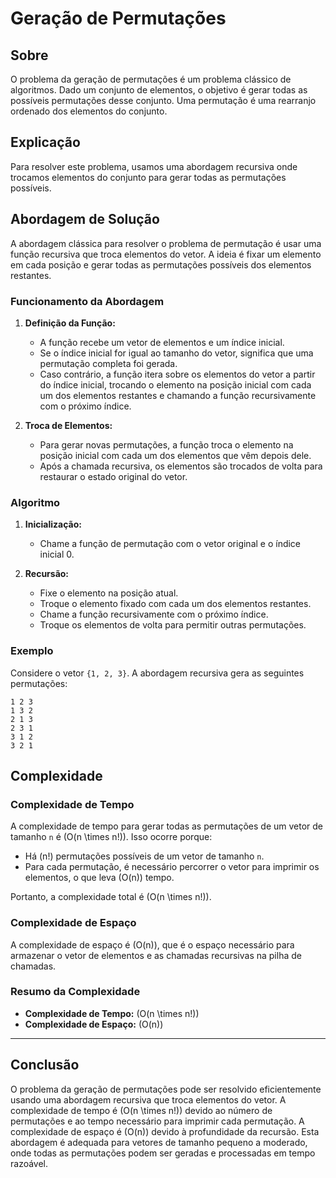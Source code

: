# Geração de Permutações

## Sobre

O problema da geração de permutações é um problema clássico de algoritmos. Dado um conjunto de elementos, o objetivo é gerar todas as possíveis permutações desse conjunto. Uma permutação é uma rearranjo ordenado dos elementos do conjunto.

## Explicação

Para resolver este problema, usamos uma abordagem recursiva onde trocamos elementos do conjunto para gerar todas as permutações possíveis.

## Abordagem de Solução

A abordagem clássica para resolver o problema de permutação é usar uma função recursiva que troca elementos do vetor. A ideia é fixar um elemento em cada posição e gerar todas as permutações possíveis dos elementos restantes.

### Funcionamento da Abordagem

1. **Definição da Função:**
   - A função recebe um vetor de elementos e um índice inicial.
   - Se o índice inicial for igual ao tamanho do vetor, significa que uma permutação completa foi gerada.
   - Caso contrário, a função itera sobre os elementos do vetor a partir do índice inicial, trocando o elemento na posição inicial com cada um dos elementos restantes e chamando a função recursivamente com o próximo índice.

2. **Troca de Elementos:**
   - Para gerar novas permutações, a função troca o elemento na posição inicial com cada um dos elementos que vêm depois dele.
   - Após a chamada recursiva, os elementos são trocados de volta para restaurar o estado original do vetor.

### Algoritmo

1. **Inicialização:**
   - Chame a função de permutação com o vetor original e o índice inicial 0.

2. **Recursão:**
   - Fixe o elemento na posição atual.
   - Troque o elemento fixado com cada um dos elementos restantes.
   - Chame a função recursivamente com o próximo índice.
   - Troque os elementos de volta para permitir outras permutações.

### Exemplo

Considere o vetor `{1, 2, 3}`. A abordagem recursiva gera as seguintes permutações:
```
1 2 3
1 3 2
2 1 3
2 3 1
3 1 2
3 2 1
```

## Complexidade

### Complexidade de Tempo

A complexidade de tempo para gerar todas as permutações de um vetor de tamanho `n` é \(O(n \times n!)\). Isso ocorre porque:
- Há \(n!\) permutações possíveis de um vetor de tamanho `n`.
- Para cada permutação, é necessário percorrer o vetor para imprimir os elementos, o que leva \(O(n)\) tempo.

Portanto, a complexidade total é \(O(n \times n!)\).

### Complexidade de Espaço

A complexidade de espaço é \(O(n)\), que é o espaço necessário para armazenar o vetor de elementos e as chamadas recursivas na pilha de chamadas.

### Resumo da Complexidade

- **Complexidade de Tempo:** \(O(n \times n!)\)
- **Complexidade de Espaço:** \(O(n)\)

---

## Conclusão

O problema da geração de permutações pode ser resolvido eficientemente usando uma abordagem recursiva que troca elementos do vetor. A complexidade de tempo é \(O(n \times n!)\) devido ao número de permutações e ao tempo necessário para imprimir cada permutação. A complexidade de espaço é \(O(n)\) devido à profundidade da recursão. Esta abordagem é adequada para vetores de tamanho pequeno a moderado, onde todas as permutações podem ser geradas e processadas em tempo razoável.